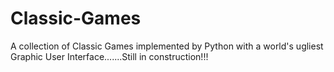 # Classic-Games
A collection of Classic Games implemented by Python with a world's ugliest Graphic User Interface.......Still in construction!!!
